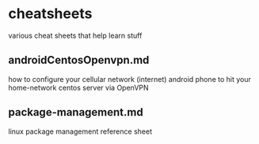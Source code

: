 # cheatsheets
various cheat sheets that help learn stuff

## androidCentosOpenvpn.md
how to configure your cellular network (internet) android phone to hit your home-network centos server via OpenVPN

## package-management.md
linux package management reference sheet
